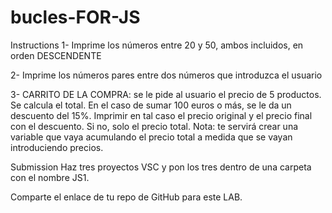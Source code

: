 # bucles-FOR-JS

Instructions
1- Imprime los números entre 20 y 50, ambos incluidos, en orden DESCENDENTE


2- Imprime los números pares entre dos números que introduzca el usuario


3- CARRITO DE LA COMPRA: se le pide al usuario el precio de 5 productos. Se calcula el total. En el caso de sumar 100 euros o más, se le da un descuento del 15%. Imprimir en tal caso el precio original y el precio final con el descuento. Si no, solo el precio total. Nota: te servirá crear una variable que vaya acumulando el precio total a medida que se vayan introduciendo precios.

Submission
Haz tres proyectos VSC y pon los tres dentro de una carpeta con el nombre JS1.

Comparte el enlace de tu repo de GitHub para este LAB.